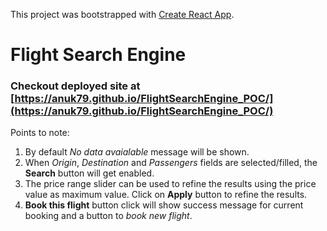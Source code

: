 This project was bootstrapped with [Create React App](https://github.com/facebook/create-react-app).

# Flight Search Engine

### Checkout deployed site at [https://anuk79.github.io/FlightSearchEngine_POC/](https://anuk79.github.io/FlightSearchEngine_POC/)

Points to note:
1. By default *No data avaialable* message will be shown.
2. When *Origin*, *Destination* and *Passengers* fields are selected/filled, the **Search** button will get enabled.
3. The price range slider can be used to refine the results using the price value as maximum value. Click on **Apply** button to refine the results.
4. **Book this flight** button click will show success message for current booking and a button to *book new flight*.
